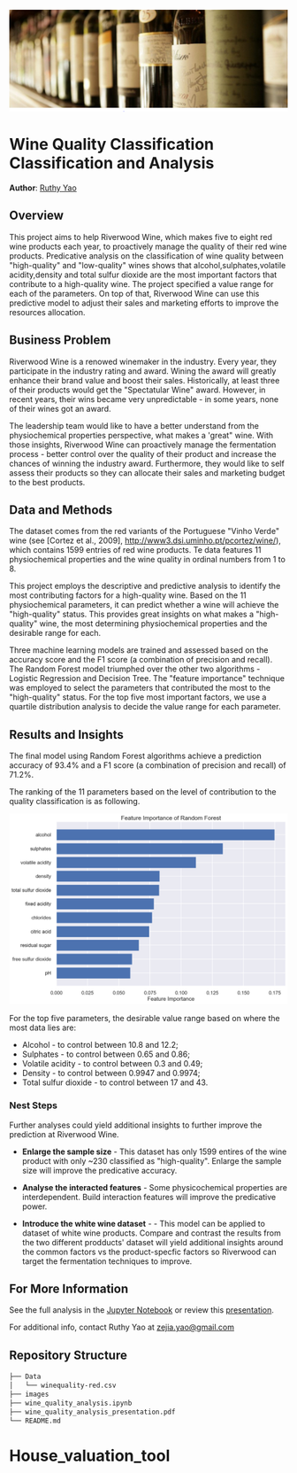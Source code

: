 ![front_image](./images/front_image.PNG)

# Wine Quality Classification Classification and Analysis

**Author**: [Ruthy Yao](mailto:zejia.yao@gmail.com)

## Overview

This project aims to help Riverwood Wine, which makes five to eight red wine products each year, to proactively manage the quality of their red wine products. Predicative analysis on the classification of wine quality between "high-quality" and "low-quality" wines shows that alcohol,sulphates,volatile acidity,density and total sulfur dioxide are the most important factors that contribute to a high-quality wine. The project specified a value range for each of the parameters. On top of that, Riverwood Wine can use this predictive model to adjust their sales and marketing efforts to improve the resources allocation. 

## Business Problem

Riverwood Wine is a renowed winemaker in the industry. Every year, they participate in the industry rating and award. Wining the award will greatly enhance their brand value and boost their sales. Historically, at least three of their products would get the "Spectatular Wine" award. However, in recent years, their wins became very unpredictable - in some years, none of their wines got an award. 

The leadership team would like to have a better understand from the physiochemical properties perspective, what makes a 'great" wine. With those insights, Riverwood Wine can proactively manage the fermentation process - better control over the quality of their product and increase the chances of winning the industry award. Furthermore, they would like to self assess their products so they can allocate their sales and marketing budget to the best products.


## Data and Methods

The dataset comes from the red variants of the Portuguese "Vinho Verde" wine (see [Cortez et al., 2009], http://www3.dsi.uminho.pt/pcortez/wine/), which contains 1599 entries of red wine products. Te data features 11 physiochemical properties and the wine quality in ordinal numbers from 1 to 8. 

This project employs the descriptive and predictive analysis to identify the most contributing factors for a high-quality wine. Based on the 11 physiochemical parameters, it can predict whether a wine will achieve the "high-quality" status. This provides great insights on what makes a "high-quality" wine, the most determining physiochemical properties and the desirable range for each.  

Three machine learning models are trained and assessed based on the accuracy score and the F1 score (a combination of precision and recall). The Random Forest model triumphed over the other two algorithms - Logistic Regression and Decision Tree. The "feature importance" technique was employed to select the parameters that contributed the most to the "high-quality" status. For the top five most important factors, we use a quartile distribution analysis to decide the value range for each parameter. 

## Results and Insights

The final model using Random Forest algorithms achieve a prediction accuracy of 93.4% and a F1 score (a combination of precision and recall) of 71.2%.

The ranking of the 11 parameters based on the level of contribution to the quality classification is as following.

![Feature_Importance](./images/feature_importance_random.png)

For the top five parameters, the desirable value range based on where the most data lies are: 

* Alcohol - to control between 10.8 and 12.2;
* Sulphates - to control between 0.65 and 0.86;
* Volatile acidity - to control between 0.3 and 0.49;
* Density - to control between 0.9947 and 0.9974;
* Total sulfur dioxide - to control between 17 and 43.

### Nest Steps

Further analyses could yield additional insights to further improve the prediction at Riverwood Wine.
    
- **Enlarge the sample size** - This dataset has only 1599 entires of the wine product with only ~230 classified as "high-quality". Enlarge the sample size will improve the predicative accuracy.

- **Analyse the interacted features** - Some physicochemical properties are interdependent. Build interaction features will improve the predicative power. 

- **Introduce the white wine dataset** - - This model can be applied to dataset of white wine products. Compare and contrast the results from the two different prodducts' dataset will yield additional insights around the common factors vs the product-specfic factors so Riverwood can target the fermentation techniques to improve.  

## For More Information

See the full analysis in the [Jupyter Notebook](./wine_quality_analysis.ipynb) or review this [presentation](./wine_quality_analysis_presentation.pdf).

For additional info, contact Ruthy Yao at [zejia.yao@gmail.com](mailto:zejia.yao@gmail.com)

## Repository Structure

```
├── Data
│   └── winequality-red.csv
├── images
├── wine_quality_analysis.ipynb 
├── wine_quality_analysis_presentation.pdf
└── README.md
```
# House_valuation_tool
